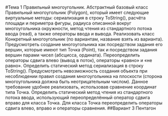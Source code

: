 #Тема 1 Правильный многоугольник.
Абстрактный базовый класс Правильный многоугольник (Polygon), который имеет следующие виртуальные методы: сериализация в строку ToString(), расчёта площади и периметра фигуры, радиуса описанной вокруг многоугольника окружности, метод чтения из стандартного потока ввода (read), а также операторы ввода и вывода.
Реализовать класс Конкретный многоугольник (по вариантам, название взять из варианта). Предусмотреть создание многоугольника как посредством задания его вершин, которые имеют тип Точка (Point), так и посредством задания вершин парами чисел (абсцисса, ордината). Переопределить операторы сдвига влево (вывод в поток), операторы «равно» и «не равно». Определить статический метод сериализация в строку ToString(). Предусмотреть невозможность создания объекта при несоблюдении правил создания многоугольника на плоскости (сторона многоугольника должна быть неотрицательным числом). Данное требование удобнее реализовать, использовав сравнение координат типа Точка. Определить статический метод чтения из стандартного потока ввода, использующий переопределённый оператор сдвига вправо для класса Точка.
Для класса Точка переопределить операторы сдвига влево, вправо и операторы сравнения.
##Вариант 3 Пентагон
